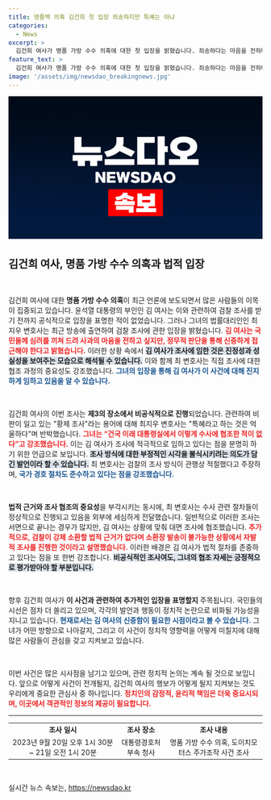 ```yaml
---
title: 명품백 의혹 김건희 첫 입장 죄송하지만 특혜는 아냐
categories:
  - News
excerpt: >
  김건희 여사가 명품 가방 수수 의혹에 대한 첫 입장을 밝혔습니다. 죄송하다는 마음을 전하며 조사에 성실히 임했지만, 특혜 논란에 대해선 억울함을 토로했습니다. 과연 그녀의 진심은 진정성일까요? 클릭하여 더 자세한 내용을 확인하세요!
feature_text: >
  김건희 여사가 명품 가방 수수 의혹에 대한 첫 입장을 밝혔습니다. 죄송하다는 마음을 전하며 조사에 성실히 임했지만, 특혜 논란에 대해선 억울함을 토로했습니다. 과연 그녀의 진심은 진정성일까요? 클릭하여 더 자세한 내용을 확인하세요!
image: '/assets/img/newsdao_breakingnews.jpg'
---
```


<p><img src="/assets/img/newsdao_breakingnews.jpg" alt="ranknews 속보" /></p>

<h2 data-ke-size="size26">김건희 여사, 명품 가방 수수 의혹과 법적 입장</h2>

<p data-ke-size="size16">&nbsp;</p>

<p>김건희 여사에 대한 <strong>명품 가방 수수 의혹</strong>이 최근 언론에 보도되면서 많은 사람들의 이목이 집중되고 있습니다. 윤석열 대통령의 부인인 김 여사는 이와 관련하여 검찰 조사를 받기 전까지 공식적으로 입장을 표명한 적이 없었습니다. 그러나 그녀의 법률대리인인 최지우 변호사는 최근 방송에 출연하여 검찰 조사에 관한 입장을 밝혔습니다. <b><span style="color: #ee2323;">김 여사는 국민들께 심려를 끼쳐 드려 사과의 마음을 전하고 싶지만, 정무적 판단을 통해 신중하게 접근해야 한다고 밝혔습니다.</span></b> 이러한 상황 속에서 <b><span style="background-color: #21538527;">김 여사가 조사에 임한 것은 진정성과 성실성을 보여주는 모습으로 해석될 수 있습니다.</span></b> 이와 함께 최 변호사는 직접 조사에 대한 협조 과정의 중요성도 강조했습니다. <b><span style="color: #1a5490;">그녀의 입장을 통해 김 여사가 이 사건에 대해 진지하게 임하고 있음을 알 수 있습니다.</span></b></p>

<p data-ke-size="size16">&nbsp;</p>

<p>김건희 여사의 이번 조사는 <strong>제3의 장소에서 비공식적으로 진행</strong>되었습니다. 관련하여 비판이 일고 있는 "황제 조사"라는 용어에 대해 최지우 변호사는 "특혜라고 하는 것은 억울하다"며 반박했습니다. <b><span style="color: #ee2323;">그녀는 “건국 이래 대통령실에서 이렇게 수사에 협조한 적이 없다”고 강조했습니다.</span></b> 이는 김 여사가 조사에 적극적으로 임하고 있다는 점을 분명히 하기 위한 언급으로 보입니다. <b><span style="background-color: #21538527;">조사 방식에 대한 부정적인 시각을 불식시키려는 의도가 담긴 발언이라 할 수 있습니다.</span></b> 최 변호사는 검찰의 조사 방식이 관행상 적절했다고 주장하며, <b><span style="color: #1a5490;">국가 경호 절차도 준수하고 있다는 점을 강조했습니다.</span></b></p>

<p data-ke-size="size16">&nbsp;</p>

<p><strong>법적 근거와 조사 협조의 중요성</strong>을 부각시키는 동시에, 최 변호사는 수사 관련 절차들이 정상적으로 진행되고 있음을 외부에 세심하게 전달했습니다. 일반적으로 이러한 조사는 서면으로 끝나는 경우가 많지만, 김 여사는 상황에 맞춰 대면 조사에 협조했습니다. <b><span style="color: #ee2323;">추가적으로, 검찰이 강제 소환할 법적 근거가 없다며 소환장 발송이 불가능한 상황에서 자발적 조사를 진행한 것이라고 설명했습니다.</span></b> 이러한 배경은 김 여사가 법적 절차를 존중하고 있다는 점을 또 한번 강조합니다. <b><span style="background-color: #21538527;">비공식적인 조사여도, 그녀의 협조 자세는 긍정적으로 평가받아야 할 부분입니다.</span></b></p>

<p data-ke-size="size16">&nbsp;</p>

<p>향후 김건희 여사가 <strong>이 사건과 관련하여 추가적인 입장을 표명할지</strong> 주목됩니다. 국민들의 시선은 점차 더 쏠리고 있으며, 각각의 발언과 행동이 정치적 논란으로 비화될 가능성을 지니고 있습니다. <b><span style="color: #1a5490;">현재로서는 김 여사의 신중함이 필요한 시점이라고 볼 수 있습니다.</span></b> 그녀가 어떤 방향으로 나아갈지, 그리고 이 사건이 정치적 영향력을 어떻게 미칠지에 대해 많은 사람들이 관심을 갖고 지켜보고 있습니다. </p>

<p data-ke-size="size16">&nbsp;</p>

<p>이번 사건은 많은 시사점을 남기고 있으며, 관련 정치적 논의는 계속 될 것으로 보입니다. 앞으로 어떻게 사건이 전개될지, 김건희 여사의 행보가 어떻게 될지 지켜보는 것도 우리에게 중요한 관심사 중 하나입니다. <b><span style="color: #ee2323;">정치인의 감정적, 윤리적 책임은 더욱 중요시되며, 이곳에서 객관적인 정보의 제공이 필요합니다.</span></b> </p>

<hr>

<table style="width:100%;">
  <tr>
    <td style="text-align: center; height: 17px;"><b>조사 일시</b></td>
    <td style="text-align: center; height: 17px;"><b>조사 장소</b></td>
    <td style="text-align: center; height: 17px;"><b>조사 내용</b></td>
  </tr>
  <tr>
    <td style="text-align: center; height: 17px;">2023년 9월 20일 오후 1시 30분 ~ 21일 오전 1시 20분</td>
    <td style="text-align: center; height: 17px;">대통령경호처 부속 청사</td>
    <td style="text-align: center; height: 17px;">명품 가방 수수 의혹, 도이치모터스 주가조작 사건 조사</td>
  </tr>
</table>

<p data-ke-size="size16">&nbsp;</p>
실시간 뉴스 속보는, <a href="https://newsdao.kr" rel="dofollow">https://newsdao.kr</a>


